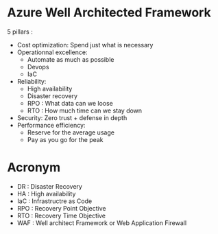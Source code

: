 # Azure Well Architected Framework

5 pillars : 

 - Cost optimization: Spend just what is necessary
 - Operationnal excellence:
    - Automate as much as possible
    - Devops
    - IaC
 - Reliability:
    - High availability
    - Disaster recovery
    - RPO : What data can we loose
    - RTO : How much time can we stay down
 - Security: Zero trust + defense in depth
 - Performance efficiency: 
    - Reserve for the average usage
    - Pay as you go for the peak

# Acronym

- DR : Disaster Recovery
- HA : High availability
- IaC : Infrastructre as Code
- RPO : Recovery Point Objective
- RTO : Recovery Time Objective
- WAF : Well architect Framework or Web Application Firewall


